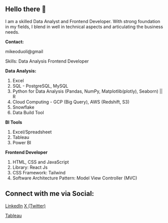 

<h2>Hello there 👋</h2> 

I am a skilled Data Analyst and Frontend Developer. With strong foundation in my fields, I blend in well in technical aspects and articulating the business needs.

<strong>Contact:</strong>
<p class="fa-solid fa-email">mikeoduoli@gmail</p>
<p class="fa-solid fa-phone"></p>


<bold>Skills:</bold>
Data Analysis
Frontend Developer

<strong>Data Analysis:</strong>
1. Excel
2. SQL - PostgreSQL, MySQL
3. Python for Data Analysis (Pandas, NumPy, Matplotlib(plotly), Seaborn) || R 
4. Cloud Computing - GCP (Big Query), AWS (Redshift, S3)
5. Snowflake
6. Data Build Tool

<strong>BI Tools</strong>
1. Excel/Spreadsheet
2. Tableau
3. Power BI


<strong>Frontend Developer</strong>
1. HTML, CSS and JavaScript
2. Library: React Js
3. CSS Framework: Tailwind
4. Software Architecture Pattern: Model View Controller (MVC)

<h2>Connect with me via Social:</h2>
<a href="https://www.linkedin.com/in/obed-oduoli/">LinkedIn</a>
<i class="fa-brands fa-linkedin"></i>
<a href="https://twitter.com/obed_m16"><i class="fa-brands fa-x-twitter"></i>X (Twitter)</a>

<a href="https://public.tableau.com/app/profile/obed.oduoli/vizzes">Tableau</a>


